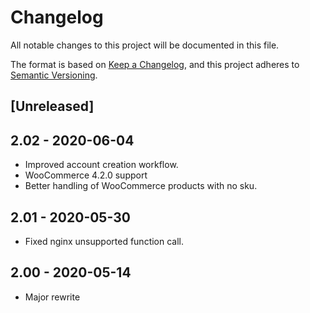 # Changelog

All notable changes to this project will be documented in this file.

The format is based on [Keep a Changelog](https://keepachangelog.com/en/1.0.0/),
and this project adheres to [Semantic Versioning](https://semver.org/spec/v2.0.0.html).

## [Unreleased]

## 2.02 - 2020-06-04

- Improved account creation workflow.
- WooCommerce 4.2.0 support
- Better handling of WooCommerce products with no sku.

## 2.01 - 2020-05-30

- Fixed nginx unsupported function call.

## 2.00 - 2020-05-14

- Major rewrite